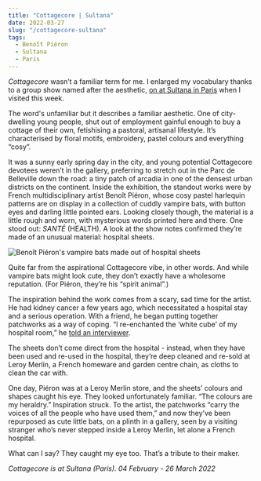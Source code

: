 ```yaml
---
title: "Cottagecore | Sultana"
date: 2022-03-27
slug: "/cottagecore-sultana"
tags:
  - Benoît Piéron
  - Sultana
  - Paris
---  
```


*Cottagecore* wasn’t a familiar term for me. I enlarged my vocabulary thanks to a group show named after the aesthetic, [on at Sultana in Paris](https://galeriesultana.com/shows/cottage-core) when I visited this week.

The word's unfamiliar but it describes a familiar aesthetic. One of city-dwelling young people, shut out of employment gainful enough to buy a cottage of their own, fetishising a pastoral, artisanal lifestyle. It’s characterised by floral motifs, embroidery, pastel colours and everything “cosy”.

It was a sunny early spring day in the city, and young potential Cottagecore devotees weren’t in the gallery, preferring to stretch out in the Parc de Belleville down the road: a tiny patch of arcadia in one of the densest urban districts on the continent. Inside the exhibition, the standout works were by French multidisciplinary artist Benoît Piéron, whose cosy pastel harlequin patterns are on display in a collection of cuddly vampire bats, with button eyes and darling little pointed ears. Looking closely though, the material is a little rough and worn, with mysterious words printed here and there. One stood out: *SANTÉ* (HEALTH). A look at the show notes confirmed they’re made of an unusual material: hospital sheets. 

![Benoît Piéron's vampire bats made out of hospital sheets](/cottagecore-sultana-1.jpeg)

Quite far from the aspirational Cottagecore vibe, in other words. And while vampire bats might look cute, they don’t exactly have a wholesome reputation. (For Piéron, they’re his “spirit animal”.)

The inspiration behind the work comes from a scary, sad time for the artist. He had kidney cancer a few years ago, which necessitated a hospital stay and a serious operation. With a friend, he began putting together patchworks as a way of coping. “I re-enchanted the ‘white cube’ of my hospital room,” he [told an interviewer](https://www.youtube.com/watch?time_continue=52&v=6f_DnYTKq30&feature=emb_title). 

The sheets don’t come direct from the hospital - instead, when they have been used and re-used in the hospital, they’re deep cleaned and re-sold at Leroy Merlin, a French homeware and garden centre chain, as cloths to clean the car with. 

One day, Piéron was at a Leroy Merlin store, and the sheets’ colours and shapes caught his eye. They looked unfortunately familiar. “The colours are my heraldry.” Inspiration struck. To the artist, the patchworks “carry the voices of all the people who have used them,” and now they’ve been repurposed as cute little bats, on a plinth in a gallery, seen by a visiting stranger who’s never stepped inside a Leroy Merlin, let alone a French hospital.

What can I say? They caught my eye too. That’s a tribute to their maker.

*Cottagecore is at Sultana (Paris). 04 February - 26 March 2022*
